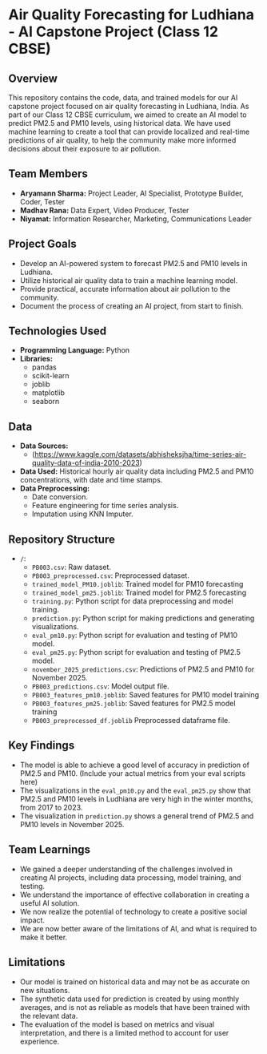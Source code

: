 # Air Quality Forecasting for Ludhiana - AI Capstone Project (Class 12 CBSE)

## Overview

This repository contains the code, data, and trained models for our AI capstone project focused on air quality forecasting in Ludhiana, India. As part of our Class 12 CBSE curriculum, we aimed to create an AI model to predict PM2.5 and PM10 levels, using historical data. We have used machine learning to create a tool that can provide localized and real-time predictions of air quality, to help the community make more informed decisions about their exposure to air pollution.

## Team Members

*   **Aryamann Sharma:** Project Leader, AI Specialist, Prototype Builder, Coder, Tester
*   **Madhav Rana:** Data Expert, Video Producer, Tester
*   **Niyamat:** Information Researcher, Marketing, Communications Leader

## Project Goals

*   Develop an AI-powered system to forecast PM2.5 and PM10 levels in Ludhiana.
*   Utilize historical air quality data to train a machine learning model.
*   Provide practical, accurate information about air pollution to the community.
*  Document the process of creating an AI project, from start to finish.

## Technologies Used

*   **Programming Language:** Python
*   **Libraries:**
    *   pandas
    *   scikit-learn
    *   joblib
    *   matplotlib
    *   seaborn
  

## Data

*   **Data Sources:**
    *  (https://www.kaggle.com/datasets/abhisheksjha/time-series-air-quality-data-of-india-2010-2023)
*   **Data Used:** Historical hourly air quality data including PM2.5 and PM10 concentrations, with date and time stamps.
*  **Data Preprocessing:**
    * Date conversion.
    * Feature engineering for time series analysis.
    * Imputation using KNN Imputer.

## Repository Structure

*   `/`:
    *   `PB003.csv`: Raw dataset.
    *   `PB003_preprocessed.csv`: Preprocessed dataset.
    *    `trained_model_PM10.joblib`: Trained model for PM10 forecasting
    *   `trained_model_pm25.joblib`: Trained model for PM2.5 forecasting
    *   `training.py`: Python script for data preprocessing and model training.
      *    `prediction.py`: Python script for making predictions and generating visualizations.
      *  `eval_pm10.py`: Python script for evaluation and testing of PM10 model.
      *  `eval_pm25.py`: Python script for evaluation and testing of PM2.5 model.
     * `november_2025_predictions.csv`: Predictions of PM2.5 and PM10 for November 2025.
    *   `PB003_predictions.csv`: Model output file.
      *   `PB003_features_pm10.joblib`: Saved features for PM10 model training
    *   `PB003_features_pm25.joblib`: Saved features for PM2.5 model training
    *   `PB003_preprocessed_df.joblib` Preprocessed dataframe file.


## Key Findings

*   The model is able to achieve a good level of accuracy in prediction of PM2.5 and PM10. (Include your actual metrics from your eval scripts here)
*   The visualizations in the `eval_pm10.py` and the `eval_pm25.py` show that PM2.5 and PM10 levels in Ludhiana are very high in the winter months, from 2017 to 2023.
 *   The visualization in `prediction.py` shows a general trend of PM2.5 and PM10 levels in November 2025.

## Team Learnings

*   We gained a deeper understanding of the challenges involved in creating AI projects, including data processing, model training, and testing.
*   We understand the importance of effective collaboration in creating a useful AI solution.
*   We now realize the potential of technology to create a positive social impact.
*   We are now better aware of the limitations of AI, and what is required to make it better.

## Limitations

*   Our model is trained on historical data and may not be as accurate on new situations.
*  The synthetic data used for prediction is created by using monthly averages, and is not as reliable as models that have been trained with the relevant data.
*   The evaluation of the model is based on metrics and visual interpretation, and there is a limited method to account for user experience.


